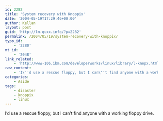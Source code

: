 ```yaml
---
id: 2282
title: 'System recovery with Knoppix'
date: '2004-05-19T17:29:46+00:00'
author: Kellan
layout: post
guid: 'http://lm.quxx.info/?p=2282'
permalink: /2004/05/19/system-recovery-with-knoppix/
typo_id:
    - '2280'
mt_id:
    - '2048'
link_related:
    - 'http://www-106.ibm.com/developerworks/linux/library/l-knopx.html'
raw_content:
    - 'I\''d use a rescue floppy, but I can\''t find anyone with a working floppy drive.'
categories:
    - Aside
tags:
    - disaster
    - knoppix
    - linux
---
```


I’d use a rescue floppy, but I can’t find anyone with a working floppy drive.
